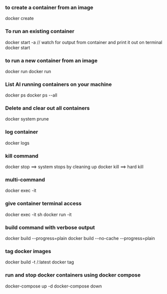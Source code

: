 ### to create a container from an image
docker create <image-name>

### To run an existing container
docker start -a <container-id> // watch for output from container and print it out on terminal
docker start <container-id>


###  to run a new container from an image
docker run <image-name>
docker run <image-name> <override default command>

### List Al running containers on your machine
docker ps
docker ps --all

### Delete and clear out all containers
docker system prune

### log container 
docker logs <container-id>

### kill command
docker stop <container-id> ==>  system stops by cleaning up
docker kill <container-id> ==> hard kill

### multi-command 
docker exec -it <container-id> <command>

### give container terminal access
docker exec -it <container-id> sh
docker run -it <image-name>

### build command with verbose output
docker build --progress=plain
docker build --no-cache --progress=plain

### tag docker images
docker build -t <docker-id>/<project-name>:latest
docker tag <container-id> <tag-name>

### run and stop docker containers using docker compose
docker-compose up -d
docker-compose down